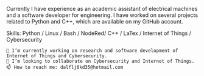 Currently I have experience as an academic assistant of electrical machines and a software developer for engineering. I have worked on several projects related to Python and C++, which are available on my GitHub account.

Skills: Python / Linux / Bash / NodeRed/ C++ / LaTex / Internet of Things / Cybersecurity

    🔭 I’m currently working on research and software development of Internet of Things and Cybersecurity.
    👯 I’m looking to collaborate on Cybersecurity and Internet of Things.
    📫 How to reach me: dalflj6kd35@hotmail.com
